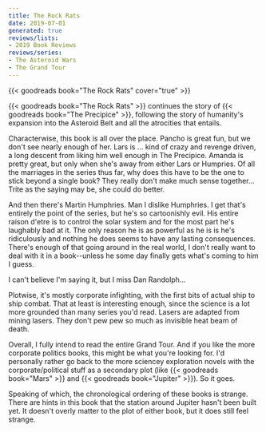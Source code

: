 ```yaml
---
title: The Rock Rats
date: 2019-07-01
generated: true
reviews/lists:
- 2019 Book Reviews
reviews/series:
- The Asteroid Wars
- The Grand Tour
---
```

{{< goodreads book="The Rock Rats" cover="true" >}}

{{< goodreads book="The Rock Rats" >}} continues the story of {{< goodreads book="The Precipice" >}}, following the story of humanity's expansion into the Asteroid Belt and all the atrocities that entails.

Characterwise, this book is all over the place. Pancho is great fun, but we don't see nearly enough of her. Lars is ... kind of crazy and revenge driven, a long descent from liking him well enough in The Precipice. Amanda is pretty great, but only when she's away from either Lars or Humpries. Of all the marriages in the series thus far, why does this have to be the one to stick beyond a single book? They really don't make much sense together... Trite as the saying may be, she could do better.

<!--more-->

And then there's Martin Humphries. Man I dislike Humphries. I get that's entirely the point of the series, but he's so cartoonishly evil. His entire raison d'etre is to control the solar system and for the most part he's laughably bad at it. The only reason he is as powerful as he is is he's ridiculously and nothing he does seems to have any lasting consequences. There's enough of that going around in the real world, I don't really want to deal with it in a book--unless he some day finally gets what's coming to him I guess.

I can't believe I'm saying it, but I miss Dan Randolph...

Plotwise, it's mostly corporate infighting, with the first bits of actual ship to ship combat. That at least is interesting enough, since the science is a lot more grounded than many series you'd read. Lasers are adapted from mining lasers. They don't pew pew so much as invisible heat beam of death.

Overall, I fully intend to read the entire Grand Tour. And if you like the more corporate politics books, this might be what you're looking for. I'd personally rather go back to the more sciencey exploration novels with the corporate/political stuff as a secondary plot (like {{< goodreads book="Mars" >}} and {{< goodreads book="Jupiter" >}}). So it goes.

Speaking of which, the chronological ordering of these books is strange. There are hints in this book that the station around Jupiter hasn't been built yet. It doesn't overly matter to the plot of either book, but it does still feel strange.


